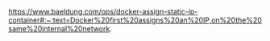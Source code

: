 https://www.baeldung.com/ops/docker-assign-static-ip-container#:~:text=Docker%20first%20assigns%20an%20IP,on%20the%20same%20internal%20network.
